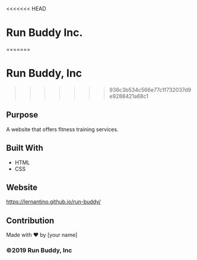 <<<<<<< HEAD
# Run Buddy Inc.
=======
# Run Buddy, Inc
>>>>>>> 936c3b534c566e77c1f732037d9e9288421a68c1

## Purpose
A website that offers fitness training services. 

## Built With
* HTML
* CSS

## Website
https://lernantino.github.io/run-buddy/

## Contribution
Made with ❤️ by [your name]

### ©️2019 Run Buddy, Inc
